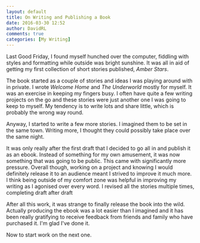 ```yaml
---
layout: default
title: On Writing and Publishing a Book
date: 2016-03-30 12:52
author: DavidRL
comments: true
categories: [My Writing]
---
```

Last Good Friday, I found myself hunched over the computer, fiddling with styles and formatting while outside was bright sunshine. It was all in aid of getting my first collection of short stories published, *Amber Stars*.

The book started as a couple of stories and ideas I was playing around with in private. I wrote *Welcome Home* and *The Underworld* mostly for myself. It was an exercise in keeping my fingers busy. I often have quite a few writing projects on the go and these stories were just another one I was going to keep to myself. My tendency is to write lots and share little, which is probably the wrong way round.

Anyway, I started to write a few more stories. I imagined them to be set in the same town. Writing more, I thought they could possibly take place over the same night.

It was only really after the first draft that I decided to go all in and publish it as an ebook. Instead of something for my own amusement, it was now something that was going to be public. This came with significantly more pressure. Overall though, working on a project and knowing I would definitely release it to an audience meant I strived to improve it much more. I think being outside of my comfort zone was helpful in improving my writing as I agonised over every word. I revised all the stories multiple times, completing draft after draft

After all this work, it was strange to finally release the book into the wild. Actually producing the ebook was a lot easier than I imagined and it has been really gratifying to receive feedback from friends and family who have purchased it. I'm glad I've done it.

Now to start work on the next one.
